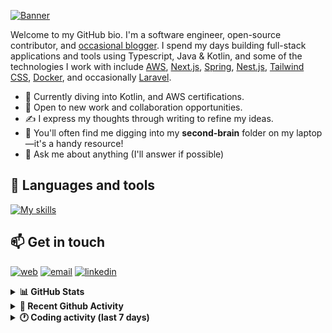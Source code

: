 [![Banner](https://raw.githubusercontent.com/wilfriedago/wilfriedago/main/assets/1.png)][website]

Welcome to my GitHub bio. I'm a software engineer, open-source contributor, and [occasional blogger][blog]. I spend my days building full-stack applications and tools using Typescript, Java & Kotlin, and some of the technologies I work with include [AWS](https://aws.amazon.com/fr/), [Next.js](https://nextjs.org/), [Spring](https://spring.io/), [Nest.js](https://nestjs.com/), [Tailwind CSS](https://github.com/tailwindlabs/tailwindcss), [Docker](https://www.docker.com/), and occasionally [Laravel](https://laravel.com/).

- 🔭 Currently diving into Kotlin, and AWS certifications.
- 👯 Open to new work and collaboration opportunities.
- ✍️ I express my thoughts through writing to refine my ideas.
- 🧠 You'll often find me digging into my **second-brain** folder on my laptop—it's a handy resource!
- 💬 Ask me about anything (I'll answer if possible)

## 🎨 Languages and tools

[![My skills](https://skillicons.dev/icons?i=typescript,python,kotlin,django,spring,fastapi,nodejs,nest,laravel,aws,java,redis,linux,docker,nginx,vscode,idea,js,git,github,md,html,css,tailwind&perline=15)](https://skillicons.dev)

## 📫 Get in touch
[![web](https://img.shields.io/badge/WEBSITE-12100E?logo=google-earth&color=282A36)][website]
[![email](https://img.shields.io/badge/MAIL-12100E?logo=mailgun&color=282A36)][mail]
[![linkedin](https://img.shields.io/badge/LINKEDIN-12100E?logo=linkedin&color=282A36)][linkedin]


<details>
  <summary><b>📊 GitHub Stats</b></summary>
	<br/>
	<p align="left">
		<img width="49.5%" src="https://github-readme-stats.vercel.app/api?username=wilfriedago&show_icons=true&count_private=true&title_color=10b981&icon_color=10b981&theme=react&hide_border=true&rank_icon=github" />
		<img width="49.5%" src="https://streak-stats.demolab.com/?user=wilfriedago&hide_border=true&theme=react&ring=10b981&fire=fff&currStreakNum=fff&sideLabels=10b981&currStreakLabel=10b981&sideNums=fff&exclude_days=Sun" />
	</p>
	<br>
</details>

<details>
  <summary><b>📅 Recent Github Activity</b></summary>
	<br>

<!--RECENT_ACTIVITY:last_update-->
Last Updated: Monday, June 24th, 2024, 4:15:23 AM
<!--RECENT_ACTIVITY:last_update_end-->

<!--RECENT_ACTIVITY:start-->
1. 🔱 Forked [wilfriedago/lineq](https://github.com/wilfriedago/lineq) from [hamedetemaad/lineq](https://github.com/hamedetemaad/lineq)<br>
2. ⭐ Starred [hamedetemaad/lineq](https://github.com/hamedetemaad/lineq)<br>
3. ⭐ Starred [hamedetemaad/lineq-operator](https://github.com/hamedetemaad/lineq-operator)<br>
4. ⭐ Starred [zegevlier/waitingroom](https://github.com/zegevlier/waitingroom)<br>
5. ⭐ Starred [zegevlier/waitingroom](https://github.com/zegevlier/waitingroom)<br>
<!--RECENT_ACTIVITY:end-->
</details>

<details>
  <summary><b>🕐 Coding activity (last 7 days)</b></summary>
	<br>

<!--START_SECTION:waka-->

```python
Total Time: 21 hrs 35 mins

Python                     5 hrs 50 mins   ██████▒░░░░░░░░░░░░░░░░░░   25.92 %
YAML                       4 hrs 9 mins    ████▓░░░░░░░░░░░░░░░░░░░░   18.43 %
Markdown                   2 hrs 14 mins   ██▒░░░░░░░░░░░░░░░░░░░░░░   09.96 %
TypeScript                 1 hr 40 mins    ██░░░░░░░░░░░░░░░░░░░░░░░   07.43 %
Docker                     1 hr 36 mins    █▓░░░░░░░░░░░░░░░░░░░░░░░   07.14 %
JSON                       1 hr 22 mins    █▓░░░░░░░░░░░░░░░░░░░░░░░   06.09 %
Other                      57 mins         █░░░░░░░░░░░░░░░░░░░░░░░░   04.28 %
```

<!--END_SECTION:waka-->
</details>

[website]: https://wilfriedago.dev
[linkedin]: https://linkedin.com/in/wilfriedago
[blog]: https://wilfriedago.dev/blog
[mail]: mailto:me@wilfriedago.dev
